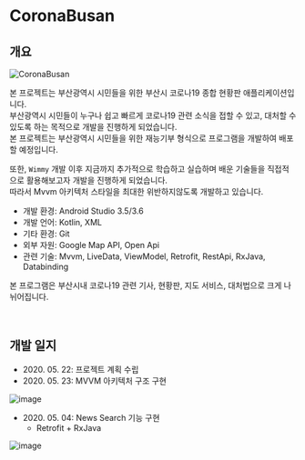 # CoronaBusan

## 개요

![CoronaBusan](https://user-images.githubusercontent.com/57826388/82758378-347df200-9e21-11ea-8340-e52c3510ce44.png)

본 프로젝트는 부산광역시 시민들을 위한 부산시 코로나19 종합 현황판 애플리케이션입니다.  
부산광역시 시민들이 누구나 쉽고 빠르게 코로나19 관련 소식을 접할 수 있고, 대처할 수 있도록 하는 목적으로 개발을 진행하게 되었습니다.  
본 프로젝트는 부산광역시 시민들을 위한 재능기부 형식으로 프로그램을 개발하여 배포할 예정입니다.

또한, `Wimmy` 개발 이후 지금까지 추가적으로 학습하고 실습하며 배운 기술들을 직접적으로 활용해보고자 개발을 진행하게 되었습니다.  
따라서 Mvvm 아키텍처 스타일을 최대한 위반하지않도록 개발하고 있습니다.

- 개발 환경: Android Studio 3.5/3.6
- 개발 언어: Kotlin, XML
- 기타 환경: Git
- 외부 자원: Google Map API, Open Api
- 관련 기술: Mvvm, LiveData, ViewModel, Retrofit, RestApi, RxJava, Databinding

본 프로그램은 부산시내 코로나19 관련 기사, 현황판, 지도 서비스, 대처법으로 크게 나뉘어집니다.

<br>

## 개발 일지

- 2020\. 05. 22: 프로젝트 계획 수립
- 2020\. 05. 23: MVVM 아키텍처 구조 구현

![image](https://user-images.githubusercontent.com/57826388/82756361-c6333280-9e14-11ea-8ef1-5d71458f86fc.png)

- 2020\. 05. 04: News Search 기능 구현
  - Retrofit + RxJava
  
![image](https://user-images.githubusercontent.com/57826388/82755696-473bfb00-9e10-11ea-85c0-102db3093c72.png)


